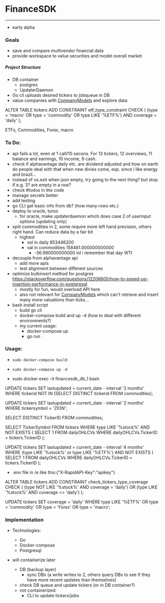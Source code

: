 # FinanceSDK
-----

- early alpha

### Goals
- save and compare multivendor financial data
- provide workspace to value securities and model overall market

##### Project Structure
- DB container
    - postgres 
    - UpdaterDaemon
- Go cli uploads desired tickers to jobqueue in DB
- value companies with [CompanyModels](https://github.com/veqqq/CompanyModels) and explore data


ALTER TABLE tickers
ADD CONSTRAINT etf_type_constraint
CHECK (
  (type = 'macro' OR type = 'commodity' OR type LIKE '%ETF%') AND coverage = 'daily'
);

ETFs, Commodities, Forex, macro


### To Do:
- api fails a lot, even at 1 call/10 secons. For 13 tickers, 12 overviews, 11 balance and earnings, 10 income, 9 cash.
- check if alphavantage daily etc. are dividend adjusted and how on earth do people deal with that when new divies come, esp. since i like energy and brazil...
- instead of os.exit when json empty, try going to the next thing? but stop if e.g. 3? are empty in a row?
- check #todos in the code
- manage secrets better
- add testing
- go CLI get basic info from db? (how many rows etc.)
- deploy to oracle, turso
    - for oracle, make updaterdaemon which does case 2 of userinput options (updating only)
- split commodities in 2, some require more left hand precision, others right hand. Can reduce data by a fair bit
    - highest
        - vol in daily 853446200
        - val in commodities 158461.000000000000
            - -36.980000000000 lol i remember that day WTI
- decouple from alphavantage api
    - add more apis
    - test alignment between different sources
- optimize bulkinsert method for postgres https://stackoverflow.com/questions/12206600/how-to-speed-up-insertion-performance-in-postgresql
    - mostly for fun, would overload API here
    - also not relevant for [CompanyModels](https://github.com/veqqq/CompanyModels) which can't retrieve and insert many more valuations than ticks...
- bash install script
    - build go cli
    - docker-compose build and up -d (how to deal with different environments?)
    - my current usage:
        - docker-compose up
        - go run .

### Usage:
- `sudo docker-compose build`
- `sudo docker-compose up -d`

- sudo docker exec -it financesdk_db_1 bash

UPDATE tickers
SET lastupdated = current_date - interval '2 months'
WHERE tickerid NOT IN (SELECT DISTINCT tickerid FROM commodities);

UPDATE tickers
SET lastupdated = current_date - interval '2 months'
WHERE tickersymbol = 'ZION';

SELECT DISTINCT TickerID FROM commodities;

SELECT TickerSymbol
FROM tickers
WHERE type LIKE '%stock%'
AND NOT EXISTS (
    SELECT 1
    FROM dailyOHLCVs
    WHERE dailyOHLCVs.TickerID = tickers.TickerID
);

UPDATE tickers
SET lastupdated = current_date - interval '4 months'
WHERE (type LIKE '%stock%' or type LIKE '%ETF%')
AND NOT EXISTS (
    SELECT 1
    FROM dailyOHLCVs
    WHERE dailyOHLCVs.TickerID = tickers.TickerID
);

- .env file in /e like this:{"X-RapidAPI-Key":"apikey"}


ALTER TABLE tickers ADD CONSTRAINT check_tickers_type_coverage
CHECK (
  (type NOT LIKE '%stock%' AND coverage = 'daily') OR
  (type LIKE '%stock%' AND coverage <> 'daily')
);

UPDATE tickers
SET coverage = 'daily'
WHERE type LIKE '%ETF%' OR type = 'commodity' OR type = 'Forex' OR type = 'macro';

### Implementation
- Technologies:
    - Go
    - Docker-compose
    - Postgresql

- will containerize later
    - DB (backup layer)
        - sync DBs (a write writes to 2, others query DBs to see if they have more recent updates than themselves)
    - check DB queue and update tickers (or in DB container?)
    - not containerized:
        - CLI to update tickers/jobs
